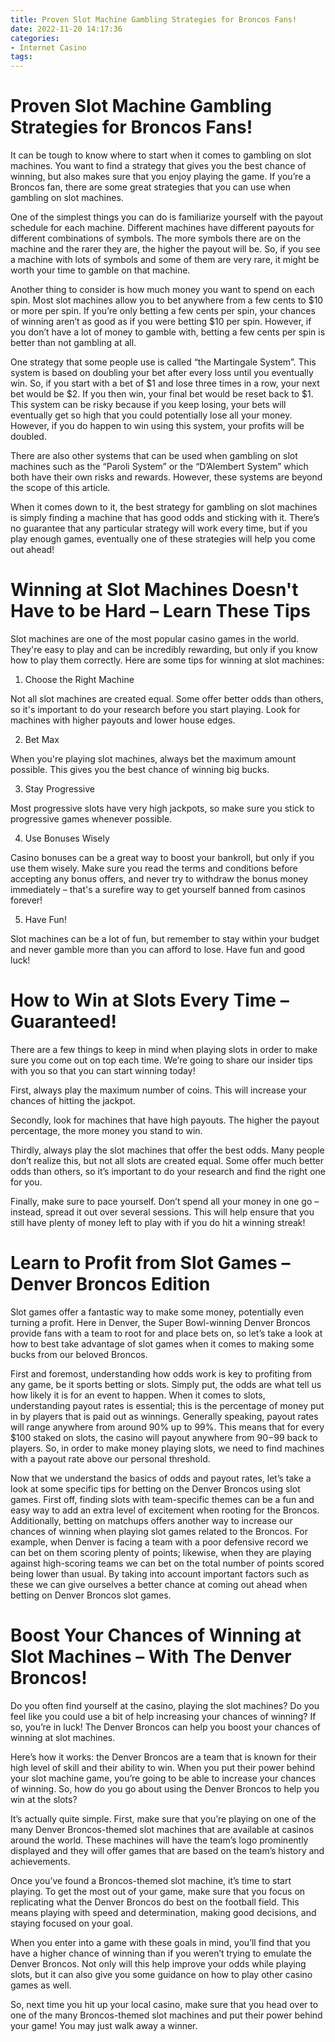 ```yaml
---
title: Proven Slot Machine Gambling Strategies for Broncos Fans!
date: 2022-11-20 14:17:36
categories:
- Internet Casino
tags:
---
```



#  Proven Slot Machine Gambling Strategies for Broncos Fans!

It can be tough to know where to start when it comes to gambling on slot machines. You want to find a strategy that gives you the best chance of winning, but also makes sure that you enjoy playing the game. If you’re a Broncos fan, there are some great strategies that you can use when gambling on slot machines.

One of the simplest things you can do is familiarize yourself with the payout schedule for each machine. Different machines have different payouts for different combinations of symbols. The more symbols there are on the machine and the rarer they are, the higher the payout will be. So, if you see a machine with lots of symbols and some of them are very rare, it might be worth your time to gamble on that machine.

Another thing to consider is how much money you want to spend on each spin. Most slot machines allow you to bet anywhere from a few cents to $10 or more per spin. If you’re only betting a few cents per spin, your chances of winning aren’t as good as if you were betting $10 per spin. However, if you don’t have a lot of money to gamble with, betting a few cents per spin is better than not gambling at all.

One strategy that some people use is called “the Martingale System”. This system is based on doubling your bet after every loss until you eventually win. So, if you start with a bet of $1 and lose three times in a row, your next bet would be $2. If you then win, your final bet would be reset back to $1. This system can be risky because if you keep losing, your bets will eventually get so high that you could potentially lose all your money. However, if you do happen to win using this system, your profits will be doubled.

There are also other systems that can be used when gambling on slot machines such as the “Paroli System” or the “D’Alembert System” which both have their own risks and rewards. However, these systems are beyond the scope of this article.

When it comes down to it, the best strategy for gambling on slot machines is simply finding a machine that has good odds and sticking with it. There’s no guarantee that any particular strategy will work every time, but if you play enough games, eventually one of these strategies will help you come out ahead!

#  Winning at Slot Machines Doesn't Have to be Hard – Learn These Tips

Slot machines are one of the most popular casino games in the world. They're easy to play and can be incredibly rewarding, but only if you know how to play them correctly. Here are some tips for winning at slot machines:

1. Choose the Right Machine

Not all slot machines are created equal. Some offer better odds than others, so it's important to do your research before you start playing. Look for machines with higher payouts and lower house edges.

2. Bet Max

When you're playing slot machines, always bet the maximum amount possible. This gives you the best chance of winning big bucks.

3. Stay Progressive

Most progressive slots have very high jackpots, so make sure you stick to progressive games whenever possible.

4. Use Bonuses Wisely

Casino bonuses can be a great way to boost your bankroll, but only if you use them wisely. Make sure you read the terms and conditions before accepting any bonus offers, and never try to withdraw the bonus money immediately – that's a surefire way to get yourself banned from casinos forever!


5. Have Fun!

 Slot machines can be a lot of fun, but remember to stay within your budget and never gamble more than you can afford to lose. Have fun and good luck!

#  How to Win at Slots Every Time – Guaranteed!

There are a few things to keep in mind when playing slots in order to make sure you come out on top each time. We’re going to share our insider tips with you so that you can start winning today!

First, always play the maximum number of coins. This will increase your chances of hitting the jackpot.

Secondly, look for machines that have high payouts. The higher the payout percentage, the more money you stand to win.

Thirdly, always play the slot machines that offer the best odds. Many people don’t realize this, but not all slots are created equal. Some offer much better odds than others, so it’s important to do your research and find the right one for you.

Finally, make sure to pace yourself. Don’t spend all your money in one go – instead, spread it out over several sessions. This will help ensure that you still have plenty of money left to play with if you do hit a winning streak!

#  Learn to Profit from Slot Games – Denver Broncos Edition

Slot games offer a fantastic way to make some money, potentially even turning a profit. Here in Denver, the Super Bowl-winning Denver Broncos provide fans with a team to root for and place bets on, so let’s take a look at how to best take advantage of slot games when it comes to making some bucks from our beloved Broncos.

First and foremost, understanding how odds work is key to profiting from any game, be it sports betting or slots. Simply put, the odds are what tell us how likely it is for an event to happen. When it comes to slots, understanding payout rates is essential; this is the percentage of money put in by players that is paid out as winnings. Generally speaking, payout rates will range anywhere from around 90% up to 99%. This means that for every $100 staked on slots, the casino will payout anywhere from $90-$99 back to players. So, in order to make money playing slots, we need to find machines with a payout rate above our personal threshold.

Now that we understand the basics of odds and payout rates, let’s take a look at some specific tips for betting on the Denver Broncos using slot games. First off, finding slots with team-specific themes can be a fun and easy way to add an extra level of excitement when rooting for the Broncos. Additionally, betting on matchups offers another way to increase our chances of winning when playing slot games related to the Broncos. For example, when Denver is facing a team with a poor defensive record we can bet on them scoring plenty of points; likewise, when they are playing against high-scoring teams we can bet on the total number of points scored being lower than usual. By taking into account important factors such as these we can give ourselves a better chance at coming out ahead when betting on Denver Broncos slot games.

#  Boost Your Chances of Winning at Slot Machines – With The Denver Broncos!

Do you often find yourself at the casino, playing the slot machines? Do you feel like you could use a bit of help increasing your chances of winning? If so, you’re in luck! The Denver Broncos can help you boost your chances of winning at slot machines.

Here’s how it works: the Denver Broncos are a team that is known for their high level of skill and their ability to win. When you put their power behind your slot machine game, you’re going to be able to increase your chances of winning. So, how do you go about using the Denver Broncos to help you win at the slots?

It’s actually quite simple. First, make sure that you’re playing on one of the many Denver Broncos-themed slot machines that are available at casinos around the world. These machines will have the team’s logo prominently displayed and they will offer games that are based on the team’s history and achievements.

Once you’ve found a Broncos-themed slot machine, it’s time to start playing. To get the most out of your game, make sure that you focus on replicating what the Denver Broncos do best on the football field. This means playing with speed and determination, making good decisions, and staying focused on your goal.

When you enter into a game with these goals in mind, you’ll find that you have a higher chance of winning than if you weren’t trying to emulate the Denver Broncos. Not only will this help improve your odds while playing slots, but it can also give you some guidance on how to play other casino games as well.

So, next time you hit up your local casino, make sure that you head over to one of the many Broncos-themed slot machines and put their power behind your game! You may just walk away a winner.
